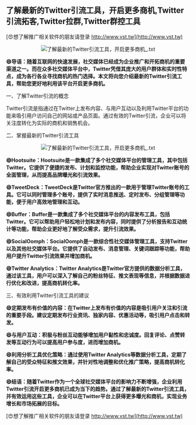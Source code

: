 ## **了解最新的Twitter引流工具，开启更多商机,Twitter引流拓客,Twitter拉群,Twitter群控工具**

[😍想了解推广相关软件的朋友请登录 http://www.vst.tw](http://www.vst.tw)

 <center><img src="https://vst.tw/MP4/tuiguang/png/0.png" alt="了解最新的Twitter引流工具，开启更多商机_.txt"></center>

**😄导语：随着互联网的快速发展，社交媒体已经成为企业推广和开拓商机的重要渠道之一。而在众多社交媒体平台中，Twitter凭借其庞大的用户群体和实时性特点，成为各行各业寻找商机的热门选择。本文将向您介绍最新的Twitter引流工具，帮助您更好地利用该平台开启更多商机。**

一、了解Twitter引流的概念

Twitter引流是指通过在Twitter上发布内容、与用户互动以及利用Twitter平台的功能来吸引用户访问自己的网站或产品页面。通过有效的Twitter引流，企业可以将关注度转化为实际的商机和销售机会。

二、掌握最新的Twitter引流工具

 <center><img src="https://vst.tw/MP4/tuiguang/png/4.png" alt="了解最新的Twitter引流工具，开启更多商机_.txt"></center>

**😄Hootsuite：Hootsuite是一款集成了多个社交媒体平台的管理工具，其中包括Twitter。它提供了便捷的发布、计划和监控功能，帮助企业实现对Twitter账号的全面管理，从而提高品牌曝光和引流效果。**

**😄TweetDeck：TweetDeck是Twitter官方推出的一款用于管理Twitter账号的工具。它可以同时管理多个账号，提供了实时消息推送、定时发布、分组管理等功能，便于用户高效地管理和互动。**

**😄Buffer：Buffer是一款集成了多个社交媒体平台的内容发布工具，包括Twitter。它可以帮助用户轻松地计划和发布内容，同时提供了分析报告和互动统计等功能，帮助企业更好地了解受众需求，提升引流效果。**

**😄SocialOomph：SocialOomph是一款综合性社交媒体管理工具，支持Twitter以及其他社交媒体平台。它提供了自动发布、消息管理、关键词跟踪等功能，帮助用户提升Twitter引流效果并增加商机。**

**😄Twitter Analytics：Twitter Analytics是Twitter官方提供的数据分析工具，通过该工具，用户可以深入了解自己的粉丝特征、推文表现等信息，并根据数据进行优化和改进，提高商机转化率。**

三、有效利用Twitter引流工具的建议

**😄定期发布有价值的内容：在Twitter上发布有价值的内容是吸引用户关注和引流的重要手段。建议定期发布行业资讯、独家内容、优惠活动等，吸引用户点击和转发。**

**😄与用户互动：积极与粉丝互动能够增加用户黏性和忠诚度。回复评论、点赞转发等互动行为可以提高用户参与度，进而增加商机。**

**😄利用分析工具优化策略：通过使用Twitter Analytics等数据分析工具，定期了解自己的受众特征和推文效果，并针对性地调整和优化推广策略，提高商机转化率。**

**😄结语：随着Twitter作为一个全球社交媒体平台的影响力不断增强，企业利用Twitter引流开启更多商机已成为当下的趋势。通过了解最新的Twitter引流工具，并有效运用这些工具，企业可以在Twitter平台上获得更多曝光和商机，实现业务增长和市场拓展的目标。**

[😍想了解推广相关软件的朋友请登录 http://www.vst.tw](http://www.vst.tw)



